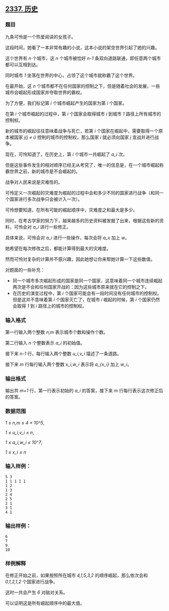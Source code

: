 ## [2337. 历史](https://www.acwing.com/problem/content/2339/)

### 题目

九条可怜是一个热爱阅读的女孩子。

这段时间，她看了一本非常有趣的小说，这本小说的架空世界引起了她的兴趣。

这个世界有 *n* 个城市，这 *n* 个城市被恰好 *n-1* 条双向道路联通，即任意两个城市都可以互相到达。

同时城市 *1* 坐落在世界的中心，占领了这个城市就称霸了这个世界。

在最开始，这 *n* 个城市都不在任何国家的控制之下，但是随着社会的发展，一些城市会崛起形成国家并夺取世界的霸权。

为了方便，我们标记第 *i* 个城市崛起产生的国家为第 *i* 个国家。

在第 *i* 个城市崛起的过程中，第 *i* 个国家会取得城市 *i* 到城市 *1* 路径上所有城市的控制权。

新的城市的崛起往往意味着战争与死亡，若第 *i* 个国家在崛起中，需要取得一个原本被国家 *j(j ≠ i)* 控制的城市的控制权，那么国家 *i* 就必须向国家 *j* 宣战并进行战争。

现在，可怜知道了，在历史上，第 *i* 个城市一共崛起了 *a_i* 次。

但是这些事件发生的相对顺序已经无从考究了，唯一的信息是，在一个城市崛起称霸世界之前，新的城市是不会崛起的。

战争对人民来说是灾难性的。

可怜定义一次崛起的灾难度为崛起的过程中会和多少不同的国家进行战争（和同一个国家进行多次战争只会被计入一次）。

可怜想要知道，在所有可能的崛起顺序中，灾难度之和最大是多少。

同时，在考古学家的努力下，越来越多的历史资料被发掘了出来，根据这些新的资料，可怜会对 *a_i* 进行一些修正。

具体来说，可怜会对 *a_i* 进行一些操作，每次会将 *a_x* 加上 *w*。

她希望在每次修改之后，都能计算得到最大的灾难度。

然而可怜对复杂的计算并不感兴趣，因此她想让你来帮她计算一下这些数值。

对题面的一些补充：

- 同一个城市多次崛起形成的国家是同一个国家，这意味着同一个城市连续崛起两次是不会和任何国家开战的：因为这些城市原来就在它的控制之下。
- 在历史的演变过程中，第 *i* 个国家可能会有一段时间没有任何城市的控制权。但是这并不意味着第 *i* 个国家灭亡了，在城市 *i* 崛起的时候，第 *i* 个国家仍然会取得 *1* 到 *i* 路径上的城市的控制权。

### 输入格式

第一行输入两个整数 *n,m* 表示城市个数和操作个数。

第二行输入 *n* 个整数表示 *a_i* 的初始值。

接下来 *n-1* 行，每行输入两个整数 *u_i,v_i* 描述了一条道路。

接下来 *m* 行每行输入两个整数 *x_i,w_i* 表示将 *a_{x_i}* 加上 *w_i*。

### 输出格式

输出共 *m+1* 行，第一行表示初始的 *a_i* 的答案，接下来 *m* 行每行表示这次修正后的答案。

### 数据范围

*1 ≤ n,m ≤ 4 × 10^5*,

*1 ≤ u_i,v_i ≤ n*,

*1 ≤ a_i,w_i ≤ 10^7*,

*1 ≤ x_i ≤ n*

### 输入样例：

```
5 3
1 1 1 1 1
1 2
1 3
2 4
2 5
2 1
3 1
4 1
```

### 输出样例：

```
6
7
9
10
```

### 样例解释

在修正开始之前，如果按照所在城市 *4,1,5,3,2* 的顺序崛起，那么依次会和 *0,1,2,1,2* 个国家进行战争。

这时一共会产生 *6* 对敌对关系。

可以证明这是所有崛起顺序中的最大值。
